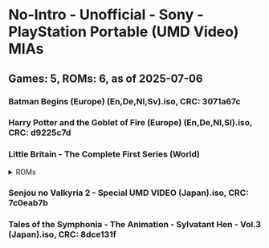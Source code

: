# No-Intro - Unofficial - Sony - PlayStation Portable (UMD Video) MIAs
## Games: 5, ROMs: 6, as of 2025-07-06

### Batman Begins (Europe) (En,De,Nl,Sv).iso, CRC: 3071a67c
### Harry Potter and the Goblet of Fire (Europe) (En,De,Nl,Sl).iso, CRC: d9225c7d
### Little Britain - The Complete First Series (World)
<details>
<summary>ROMs</summary>

- Little Britain - The Complete First Series (World) (Disc 1).iso, CRC: 62024746
- Little Britain - The Complete First Series (World) (Disc 2).iso, CRC: d9b09884
</details>

### Senjou no Valkyria 2 - Special UMD VIDEO (Japan).iso, CRC: 7c0eab7b
### Tales of the Symphonia - The Animation - Sylvatant Hen - Vol.3 (Japan).iso, CRC: 8dce131f
